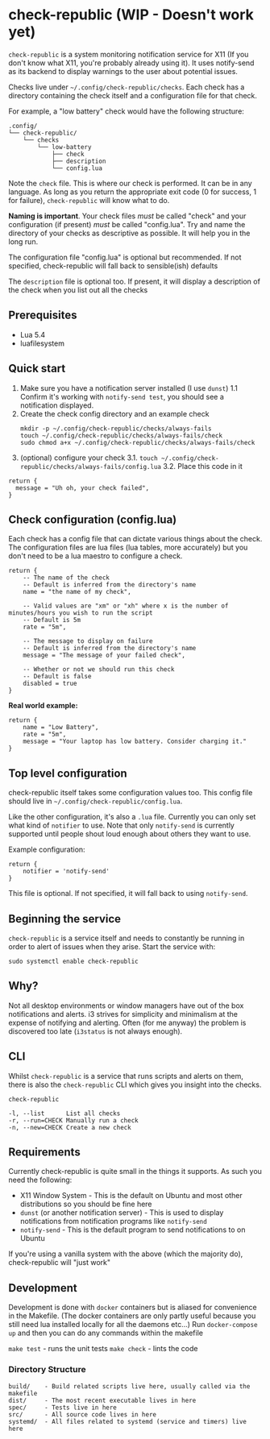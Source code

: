 # check-republic (WIP - Doesn't work yet)

`check-republic` is a system monitoring notification service for X11 (If you
don't know what X11, you're probably already using it). It uses notify-send as
its backend to display warnings to the user about potential issues.

Checks live under `~/.config/check-republic/checks`.  Each check has a
directory containing the check itself and a configuration file for that check.

For example, a "low battery" check would have the following structure:

```
.config/
└── check-republic/
    └── checks
        └── low-battery
            ├── check
            ├── description
            └── config.lua
```

Note the `check` file. This is where our check is performed. It can be in any
language.  As long as you return the appropriate exit code (0 for success, 1
for failure), `check-republic` will know what to do.

**Naming is important**. Your check files _must_ be called "check" and your
configuration (if present) _must_ be called "config.lua".  Try and name the
directory of your checks as descriptive as possible. It will help you in the
long run.

The configuration file "config.lua" is optional but recommended. If not
specified, check-republic will fall back to sensible(ish) defaults

The `description` file is optional too. If present, it will display a
description of the check when you list out all the checks

## Prerequisites

- Lua 5.4
- luafilesystem

## Quick start

1. Make sure you have a notification server installed (I use `dunst`)
  1.1 Confirm it's working with `notify-send test`, you should see a notification displayed.
2. Create the check config directory and an example check
    ```
    mkdir -p ~/.config/check-republic/checks/always-fails
    touch ~/.config/check-republic/checks/always-fails/check
    sudo chmod a+x ~/.config/check-republic/checks/always-fails/check
    ```
3. (optional) configure your check
  3.1. `touch ~/.config/check-republic/checks/always-fails/config.lua`
  3.2. Place this code in it

  ```
  return {
    message = "Uh oh, your check failed",
  }
  ```

## Check configuration (config.lua)

Each check has a config file that can dictate various things about the check.
The configuration files are lua files (lua tables, more accurately) but you
don't need to be a lua maestro to configure a check.

```
return {
    -- The name of the check
    -- Default is inferred from the directory's name
    name = "the name of my check",

    -- Valid values are "xm" or "xh" where x is the number of minutes/hours you wish to run the script
    -- Default is 5m
    rate = "5m",

    -- The message to display on failure
    -- Default is inferred from the directory's name
    message = "The message of your failed check",

    -- Whether or not we should run this check
    -- Default is false
    disabled = true
}
```

**Real world example:**

```
return {
    name = "Low Battery",
    rate = "5m",
    message = "Your laptop has low battery. Consider charging it."
}
```

## Top level configuration

check-republic itself takes some configuration values too.  This config file
should live in `~/.config/check-republic/config.lua`.

Like the other configuration, it's also a `.lua` file.  Currently you can only
set what kind of `notifier` to use.  Note that only `notify-send` is currently
supported until people shout loud enough about others they want to use.

Example configuration:
```
return {
    notifier = 'notify-send'
}
```

This file is optional. If not specified, it will fall back to using
`notify-send`.

## Beginning the service

`check-republic` is a service itself and needs to constantly be running in
order to alert of issues when they arise.  Start the service with:

```
sudo systemctl enable check-republic
```

## Why?

Not all desktop environments or window managers have out of the box
notifications and alerts.  i3 strives for simplicity and minimalism at the
expense of notifying and alerting.  Often (for me anyway) the problem is
discovered too late (`i3status` is not always enough).

## CLI

Whilst `check-republic` is a service that runs scripts and alerts on them,
there is also the `check-republic` CLI which gives you insight into the checks.

```
check-republic 

-l, --list      List all checks
-r, --run=CHECK Manually run a check
-n, --new=CHECK Create a new check
```

## Requirements

Currently check-republic is quite small in the things it supports. As such you
need the following:

- X11 Window System - This is the default on Ubuntu and most other
  distributions so you should be fine here
- `dunst` (or another notification server) - This is used to display notifications from notification programs like `notify-send`
- `notify-send` - This is the default program to send notifications to on
  Ubuntu

If you're using a vanilla system with the above (which the majority do),
check-republic will "just work"

## Development

Development is done with `docker` containers but is aliased for convenience in the Makefile.
(The docker containers are only partly useful because you still need lua installed locally for all the daemons etc...)
Run `docker-compose up` and then you can do any commands within the makefile

`make test` - runs the unit tests
`make check` - lints the code

### Directory Structure

```
build/    - Build related scripts live here, usually called via the makefile
dist/     - The most recent executable lives in here
spec/     - Tests live in here
src/      - All source code lives in here
systemd/  - All files related to systemd (service and timers) live here
```
